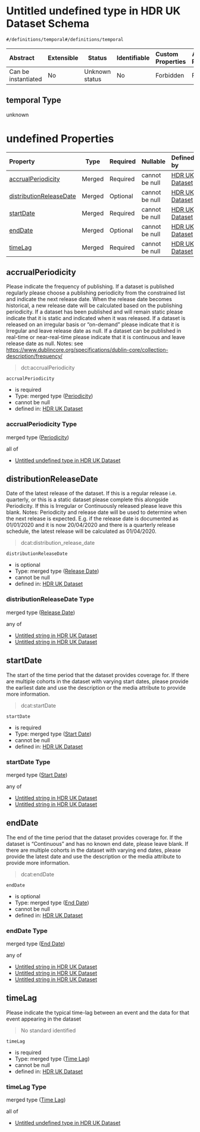 # Untitled undefined type in HDR UK Dataset Schema

```txt
#/definitions/temporal#/definitions/temporal
```




| Abstract            | Extensible | Status         | Identifiable | Custom Properties | Additional Properties | Access Restrictions | Defined In                                                                                         |
| :------------------ | ---------- | -------------- | ------------ | :---------------- | --------------------- | ------------------- | -------------------------------------------------------------------------------------------------- |
| Can be instantiated | No         | Unknown status | No           | Forbidden         | Forbidden             | none                | [dataset.schema.json\*](../../../schema/dataset/latest/dataset.schema.json "open original schema") |

## temporal Type

unknown

# undefined Properties

| Property                                            | Type   | Required | Nullable       | Defined by                                                                                                                                                                                     |
| :-------------------------------------------------- | ------ | -------- | -------------- | :--------------------------------------------------------------------------------------------------------------------------------------------------------------------------------------------- |
| [accrualPeriodicity](#accrualPeriodicity)           | Merged | Required | cannot be null | [HDR UK Dataset](dataset-definitions-temporal-properties-periodicity.md "\#/properties/provenance/temporal/accrualPeriodicity#/definitions/temporal/properties/accrualPeriodicity")            |
| [distributionReleaseDate](#distributionReleaseDate) | Merged | Optional | cannot be null | [HDR UK Dataset](dataset-definitions-temporal-properties-release-date.md "\#/properties/provenance/temporal/distributionReleaseDate#/definitions/temporal/properties/distributionReleaseDate") |
| [startDate](#startDate)                             | Merged | Required | cannot be null | [HDR UK Dataset](dataset-definitions-temporal-properties-start-date.md "\#/properties/provenance/temporal/startDate#/definitions/temporal/properties/startDate")                               |
| [endDate](#endDate)                                 | Merged | Optional | cannot be null | [HDR UK Dataset](dataset-definitions-temporal-properties-end-date.md "\#/properties/provenance/temporal/endDate#/definitions/temporal/properties/endDate")                                     |
| [timeLag](#timeLag)                                 | Merged | Required | cannot be null | [HDR UK Dataset](dataset-definitions-temporal-properties-time-lag.md "\#/properties/provenance/temporal/timeLag#/definitions/temporal/properties/timeLag")                                     |

## accrualPeriodicity

Please indicate the frequency of publishing. If a dataset is published regularly please choose a publishing periodicity from the constrained list and indicate the next release date. When the release date becomes historical, a new release date will be calculated based on the publishing periodicity. If a dataset has been published and will remain static please indicate that it is static and indicated when it was released. If a dataset is released on an irregular basis or “on-demand” please indicate that it is Irregular and leave release date as null. If a dataset can be published in real-time or near-real-time please indicate that it is continuous and leave release date as null. Notes: see <https://www.dublincore.org/specifications/dublin-core/collection-description/frequency/>


> dct:accrualPeriodicity
>

`accrualPeriodicity`

-   is required
-   Type: merged type ([Periodicity](dataset-definitions-temporal-properties-periodicity.md))
-   cannot be null
-   defined in: [HDR UK Dataset](dataset-definitions-temporal-properties-periodicity.md "\#/properties/provenance/temporal/accrualPeriodicity#/definitions/temporal/properties/accrualPeriodicity")

### accrualPeriodicity Type

merged type ([Periodicity](dataset-definitions-temporal-properties-periodicity.md))

all of

-   [Untitled undefined type in HDR UK Dataset](dataset-definitions-temporal-properties-periodicity-allof-0.md "check type definition")

## distributionReleaseDate

Date of the latest release of the dataset. If this is a regular release i.e. quarterly, or this is a static dataset please complete this alongside Periodicity. If this is Irregular or Continuously released please leave this blank. Notes: Periodicity and release date will be used to determine when the next release is expected. E.g. if the release date is documented as 01/01/2020 and it is now 20/04/2020 and there is a quarterly release schedule, the latest release will be calculated as 01/04/2020.


> dcat:distribution_release_date
>

`distributionReleaseDate`

-   is optional
-   Type: merged type ([Release Date](dataset-definitions-temporal-properties-release-date.md))
-   cannot be null
-   defined in: [HDR UK Dataset](dataset-definitions-temporal-properties-release-date.md "\#/properties/provenance/temporal/distributionReleaseDate#/definitions/temporal/properties/distributionReleaseDate")

### distributionReleaseDate Type

merged type ([Release Date](dataset-definitions-temporal-properties-release-date.md))

any of

-   [Untitled string in HDR UK Dataset](dataset-definitions-temporal-properties-release-date-anyof-0.md "check type definition")
-   [Untitled string in HDR UK Dataset](dataset-definitions-temporal-properties-release-date-anyof-1.md "check type definition")

## startDate

The start of the time period that the dataset provides coverage for. If there are multiple cohorts in the dataset with varying start dates, please provide the earliest date and use the description or the media attribute to provide more information.


> dcat:startDate
>

`startDate`

-   is required
-   Type: merged type ([Start Date](dataset-definitions-temporal-properties-start-date.md))
-   cannot be null
-   defined in: [HDR UK Dataset](dataset-definitions-temporal-properties-start-date.md "\#/properties/provenance/temporal/startDate#/definitions/temporal/properties/startDate")

### startDate Type

merged type ([Start Date](dataset-definitions-temporal-properties-start-date.md))

any of

-   [Untitled string in HDR UK Dataset](dataset-definitions-temporal-properties-start-date-anyof-0.md "check type definition")
-   [Untitled string in HDR UK Dataset](dataset-definitions-temporal-properties-start-date-anyof-1.md "check type definition")

## endDate

The end of the time period that the dataset provides coverage for. If the dataset is “Continuous” and has no known end date, please leave blank. If there are multiple cohorts in the dataset with varying end dates, please provide the latest date and use the description or the media attribute to provide more information.


> dcat:endDate
>

`endDate`

-   is optional
-   Type: merged type ([End Date](dataset-definitions-temporal-properties-end-date.md))
-   cannot be null
-   defined in: [HDR UK Dataset](dataset-definitions-temporal-properties-end-date.md "\#/properties/provenance/temporal/endDate#/definitions/temporal/properties/endDate")

### endDate Type

merged type ([End Date](dataset-definitions-temporal-properties-end-date.md))

any of

-   [Untitled string in HDR UK Dataset](dataset-definitions-temporal-properties-end-date-anyof-0.md "check type definition")
-   [Untitled string in HDR UK Dataset](dataset-definitions-temporal-properties-end-date-anyof-1.md "check type definition")
-   [Untitled string in HDR UK Dataset](dataset-definitions-temporal-properties-end-date-anyof-2.md "check type definition")

## timeLag

Please indicate the typical time-lag between an event and the data for that event appearing in the dataset


> No standard identified
>

`timeLag`

-   is required
-   Type: merged type ([Time Lag](dataset-definitions-temporal-properties-time-lag.md))
-   cannot be null
-   defined in: [HDR UK Dataset](dataset-definitions-temporal-properties-time-lag.md "\#/properties/provenance/temporal/timeLag#/definitions/temporal/properties/timeLag")

### timeLag Type

merged type ([Time Lag](dataset-definitions-temporal-properties-time-lag.md))

all of

-   [Untitled undefined type in HDR UK Dataset](dataset-definitions-temporal-properties-time-lag-allof-0.md "check type definition")
